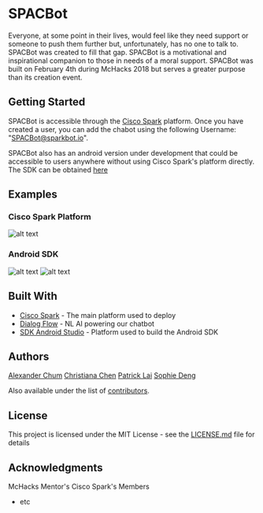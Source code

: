# SPACBot

Everyone, at some point in their lives, would feel like they need support or someone to push them further but, unfortunately, has no one to talk to. 
SPACBot was created to fill that gap. SPACBot is a motivational and inspirational companion to those in needs of a moral support. 
SPACBot was built on February 4th during McHacks 2018 but serves a greater purpose than its creation event. 

## Getting Started

SPACBot is accessible through the [Cisco Spark](https://www.web.ciscospark.com) platform. Once you have created a user, 
you can add the chabot using the following Username: "SPACBot@sparkbot.io".

SPACBot also has an android version under development that could be accessible to users anywhere without using 
Cisco Spark's platform directly. The SDK can be obtained [here](https://github.com/Christiaua/SPACBot/)

## Examples

### Cisco Spark Platform
![alt text](https://www.github.com/AlexChum/McHacks2018/CiscoSparkBotExample.png)

### Android SDK
![alt text](https://www.github.com/AlexChum/McHacks2018/StartPage.png)
![alt text](https://www.github.com/AlexChum/McHacks2018/ChatPage.png)

## Built With

* [Cisco Spark](https://web.ciscospark.com/) - The main platform used to deploy
* [Dialog Flow](https://dialogflow.com/) - NL AI powering our chatbot
* [SDK Android Studio](https://developer.android.com/studio) - Platform used to build the Android SDK

## Authors
 
[Alexander Chum](https://github.com/AlexChum)
[Christiana Chen](https://github.com/Christiaua)
[Patrick Lai](https://github.com/PatLai)
[Sophie Deng](https://github.com/)

Also available under the list of [contributors](https://github.com/alexchum/McHacks2018/contributors).

## License

This project is licensed under the MIT License - see the [LICENSE.md](LICENSE.md) file for details

## Acknowledgments

McHacks Mentor's
Cisco Spark's Members
* etc
